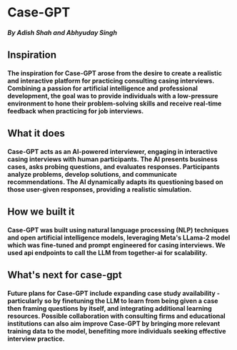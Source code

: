 # Case-GPT
##### By Adish Shah and Abhyuday Singh

## Inspiration
#### The inspiration for Case-GPT arose from the desire to create a realistic and interactive platform for practicing consulting casing interviews. Combining a passion for artificial intelligence and professional development, the goal was to provide individuals with a low-pressure environment to hone their problem-solving skills and receive real-time feedback when practicing for job interviews.

## What it does
#### Case-GPT acts as an AI-powered interviewer, engaging in interactive casing interviews with human participants. The AI presents business cases, asks probing questions, and evaluates responses. Participants analyze problems, develop solutions, and communicate recommendations. The AI dynamically adapts its questioning based on those user-given responses, providing a realistic simulation.

## How we built it
#### Case-GPT was built using natural language processing (NLP) techniques and open artificial intelligence models, leveraging Meta's LLama-2 model which was fine-tuned and prompt engineered for casing interviews. We used api endpoints to call the LLM from together-ai for scalability.

## What's next for case-gpt
#### Future plans for Case-GPT include expanding case study availability - particularly so by finetuning the LLM to learn from being given a case then framing questions by itself, and integrating additional learning resources. Possible collaboration with consulting firms and educational institutions can also aim improve Case-GPT by bringing more relevant training data to the model, benefiting more individuals seeking effective interview practice.
